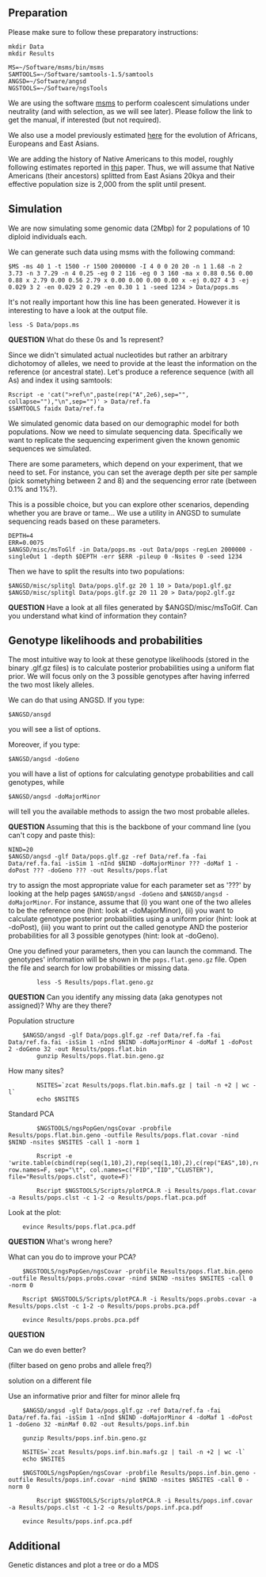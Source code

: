 

## Preparation

Please make sure to follow these preparatory instructions:
```
mkdir Data
mkdir Results
```
```
MS=~/Software/msms/bin/msms
SAMTOOLS=~/Software/samtools-1.5/samtools
ANGSD=~/Software/angsd
NGSTOOLS=~/Software/ngsTools
```

We are using the software [msms](http://www.mabs.at/ewing/msms/download.shtml) to perform coalescent simulations under neutrality (and with selection, as we will see later).
Please follow the link to get the manual, if interested (but not required).

We also use a model previously estimated [here](http://journals.plos.org/plosgenetics/article?id=10.1371/journal.pgen.1000695) for the evolution of Africans, Europeans and East Asians.

We are adding the history of Native Americans to this model, roughly following estimates reported in [this](http://www.ncbi.nlm.nih.gov/pubmed/26198033) paper.
Thus, we will assume that Native Americans (their ancestors) splitted from East Asians 20kya and their effective population size is 2,000 from the split until present.

## Simulation

We are now simulating some genomic data (2Mbp) for 2 populations of 10 diploid individuals each.

We can generate such data using msms with the following command:
```
$MS -ms 40 1 -t 1500 -r 1500 2000000 -I 4 0 0 20 20 -n 1 1.68 -n 2 3.73 -n 3 7.29 -n 4 0.25 -eg 0 2 116 -eg 0 3 160 -ma x 0.88 0.56 0.00 0.88 x 2.79 0.00 0.56 2.79 x 0.00 0.00 0.00 0.00 x -ej 0.027 4 3 -ej 0.029 3 2 -en 0.029 2 0.29 -en 0.30 1 1 -seed 1234 > Data/pops.ms
```
It's not really important how this line has been generated.
However it is interesting to have a look at the output file.
```
less -S Data/pops.ms
```

**QUESTION** What do these 0s and 1s represent?

Since we didn't simulated actual nucleotides but rather an arbitrary dichotomoy of alleles, we need to provide at the least the information on the reference (or ancestral state).
Let's produce a reference sequence (with all As) and index it using samtools:
```
Rscript -e 'cat(">ref\n",paste(rep("A",2e6),sep="", collapse=""),"\n",sep="")' > Data/ref.fa 
$SAMTOOLS faidx Data/ref.fa
```

We simulated genomic data based on our demographic model for both populations.
Now we need to simulate sequencing data.
Specifically we want to replicate the sequencing experiment given the known genomic sequences we simulated.

There are some parameters, which depend on your experiment, that we need to set.
For instance, you can set the average depth per site per sample (pick sometyhing between 2 and 8) and the sequencing error rate (between 0.1% and 1%?).

This is a possible choice, but you can explore other scenarios, depending whether you are brave or tame...
We use a utility in ANGSD to sumulate sequencing reads based on these parameters.
```
DEPTH=4
ERR=0.0075
$ANGSD/misc/msToGlf -in Data/pops.ms -out Data/pops -regLen 2000000 -singleOut 1 -depth $DEPTH -err $ERR -pileup 0 -Nsites 0 -seed 1234
```
Then we have to split the results into two populations:
```
$ANGSD/misc/splitgl Data/pops.glf.gz 20 1 10 > Data/pop1.glf.gz 
$ANGSD/misc/splitgl Data/pops.glf.gz 20 11 20 > Data/pop2.glf.gz 
```

**QUESTION** Have a look at all files generated by $ANGSD/misc/msToGlf. Can you understand what kind of information they contain?

## Genotype likelihoods and probabilities

The most intuitive way to look at these genotype likelihoods (stored in the binary .glf.gz files) is to calculate posterior probabilities using a uniform flat prior.
We will focus only on the 3 possible genotypes after having inferred the two most likely alleles.

We can do that using ANGSD.
If you type:
```
$ANGSD/ansgd
```
you will see a list of options.

Moreover, if you type:
```
$ANGSD/angsd -doGeno
```
you will have a list of options for calculating genotype probabilities and call genotypes, while
```
$ANGSD/angsd -doMajorMinor
```
will tell you the available methods to assign the two most probable alleles.

**QUESTION**
Assuming that this is the backbone of your command line (you can't copy and paste this):
```
NIND=20
$ANGSD/angsd -glf Data/pops.glf.gz -ref Data/ref.fa -fai Data/ref.fa.fai -isSim 1 -nInd $NIND -doMajorMinor ??? -doMaf 1 -doPost ??? -doGeno ??? -out Results/pops.flat
```
try to assign the most appropriate value for each parameter set as '???' by looking at the help pages `$ANGSD/angsd -doGeno` and `$ANGSD/angsd -doMajorMinor`.
For instance, assume that (i) you want one of the two alleles to be the reference one (hint: look at -doMajorMinor), (ii) you want to calculate genotype posterior probabilities using a uniform prior (hint: look at -doPost), (iii) you want to print out the called genotype AND the posterior probabilities for all 3 possible genotypes (hint: look at -doGeno).

One you defined your parameters, then you can launch the command.
The genotypes' information will be shown in the `pops.flat.geno.gz` file.
Open the file and search for low probabilities or missing data.
```
        less -S Results/pops.flat.geno.gz
```

**QUESTION** Can you identify any missing data (aka genotypes not assigned)? Why are they there?



Population structure
```
	$ANGSD/angsd -glf Data/pops.glf.gz -ref Data/ref.fa -fai Data/ref.fa.fai -isSim 1 -nInd $NIND -doMajorMinor 4 -doMaf 1 -doPost 2 -doGeno 32 -out Results/pops.flat.bin
        gunzip Results/pops.flat.bin.geno.gz
```

How many sites?
```
        NSITES=`zcat Results/pops.flat.bin.mafs.gz | tail -n +2 | wc -l`
        echo $NSITES
```

Standard PCA
```
        $NGSTOOLS/ngsPopGen/ngsCovar -probfile Results/pops.flat.bin.geno -outfile Results/pops.flat.covar -nind $NIND -nsites $NSITES -call 1 -norm 1

        Rscript -e 'write.table(cbind(rep(seq(1,10),2),rep(seq(1,10),2),c(rep("EAS",10),rep("NAM",10))), row.names=F, sep="\t", col.names=c("FID","IID","CLUSTER"), file="Results/pops.clst", quote=F)'

        Rscript $NGSTOOLS/Scripts/plotPCA.R -i Results/pops.flat.covar -a Results/pops.clst -c 1-2 -o Results/pops.flat.pca.pdf

```

Look at the plot:
```
	evince Results/pops.flat.pca.pdf
```

**QUESTION**
What's wrong here?

What can you do to improve your PCA?

```
	$NGSTOOLS/ngsPopGen/ngsCovar -probfile Results/pops.flat.bin.geno -outfile Results/pops.probs.covar -nind $NIND -nsites $NSITES -call 0 -norm 0

	Rscript $NGSTOOLS/Scripts/plotPCA.R -i Results/pops.probs.covar -a Results/pops.clst -c 1-2 -o Results/pops.probs.pca.pdf

	evince Results/pops.probs.pca.pdf
```

**QUESTION**

Can we do even better?

(filter based on geno probs and allele freq?)

solution on a different file

Use an informative prior and filter for minor allele frq
```
	$ANGSD/angsd -glf Data/pops.glf.gz -ref Data/ref.fa -fai Data/ref.fa.fai -isSim 1 -nInd $NIND -doMajorMinor 4 -doMaf 1 -doPost 1 -doGeno 32 -minMaf 0.02 -out Results/pops.inf.bin

	gunzip Results/pops.inf.bin.geno.gz

	NSITES=`zcat Results/pops.inf.bin.mafs.gz | tail -n +2 | wc -l`
	echo $NSITES
        
	$NGSTOOLS/ngsPopGen/ngsCovar -probfile Results/pops.inf.bin.geno -outfile Results/pops.inf.covar -nind $NIND -nsites $NSITES -call 0 -norm 0

        Rscript $NGSTOOLS/Scripts/plotPCA.R -i Results/pops.inf.covar -a Results/pops.clst -c 1-2 -o Results/pops.inf.pca.pdf

	evince Results/pops.inf.pca.pdf
```



## Additional

Genetic distances and plot a tree or do a MDS



	











